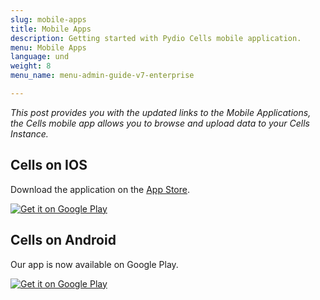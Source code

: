 ```yaml
---
slug: mobile-apps
title: Mobile Apps
description: Getting started with Pydio Cells mobile application.
menu: Mobile Apps
language: und
weight: 8
menu_name: menu-admin-guide-v7-enterprise

---
```

_This post provides you with the updated links to the Mobile Applications, the Cells mobile app allows you to browse and upload data to your Cells Instance._

## Cells on IOS

Download the application on the [App Store](https://apps.apple.com/fr/app/pydio/id1109419882?l=en).


<a href="https://apps.apple.com/fr/app/pydio/id1109419882?l=en">
    <img alt="Get it on Google Play" src="/sites/default/files/git-importer/admin-guide-cells-v2/images/1_quick_start/app-store-badge.png" style="border:0 !important;" />
</a>

## Cells on Android

Our app is now available on Google Play.

<a href="https://play.google.com/store/apps/details?id=com.pydio.android.Client">
    <img alt="Get it on Google Play" src="/sites/default/files/git-importer/admin-guide-cells-v2/images/1_quick_start/google-play-badge.png" style="border:0 !important;"/>
</a>